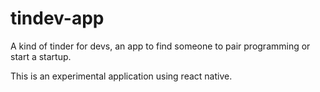 # tindev-app

A kind of tinder for devs, an app to find someone to pair programming or start a startup.

This is an experimental application using react native.
